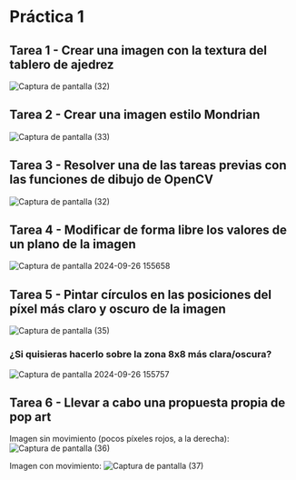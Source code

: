 # Práctica 1

## Tarea 1 - Crear una imagen con la textura del tablero de ajedrez

![Captura de pantalla (32)](https://github.com/user-attachments/assets/93a0036d-9bcb-4833-b8e9-5300e9ba3373)


## Tarea 2 - Crear una imagen estilo Mondrian

![Captura de pantalla (33)](https://github.com/user-attachments/assets/d5b87f33-3854-4b06-9eb2-2fcffc736da2)


## Tarea 3 - Resolver una de las tareas previas con las funciones de dibujo de OpenCV

![Captura de pantalla (32)](https://github.com/user-attachments/assets/93a0036d-9bcb-4833-b8e9-5300e9ba3373)


## Tarea 4 - Modificar de forma libre los valores de un plano de la imagen

![Captura de pantalla 2024-09-26 155658](https://github.com/user-attachments/assets/27fbfccb-c481-4364-8c14-7b4063fa1f01)


## Tarea 5 - Pintar círculos en las posiciones del píxel más claro y oscuro de la imagen

![Captura de pantalla (35)](https://github.com/user-attachments/assets/c7a7cc17-46de-416f-89c0-6489b883e278)


### ¿Si quisieras hacerlo sobre la zona 8x8 más clara/oscura?

![Captura de pantalla 2024-09-26 155757](https://github.com/user-attachments/assets/9a830e58-3891-4e32-bc54-9a043f1e2f6c)


## Tarea 6 - Llevar a cabo una propuesta propia de pop art
Imagen sin movimiento (pocos píxeles rojos, a la derecha):
![Captura de pantalla (36)](https://github.com/user-attachments/assets/d27f955b-6518-49ce-aec7-7b72facc894b)

Imagen con movimiento:
![Captura de pantalla (37)](https://github.com/user-attachments/assets/5d363034-f31c-4c7e-b65a-83bddc204255)


